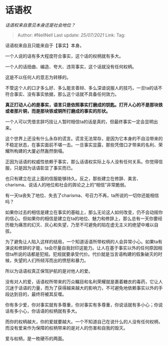 # 话语权
*话语权来自意见本身还是社会地位？*


> Author: #NellNell 
> Last update: *25/07/2021* 
> Link:
> Tag:  
  
话语权来自且只能来自于【事实】本身。

一个人说的话有多大程度符合事实，这个话的权柄就有多大。

一个人的话扭曲、编造、夸大、违背事实，这个话就没有任何权柄。

这是不以任何人的意志为转移的。

不管这个人的口才多么好、多么能言善辩、多么深谙说服人的技巧，一旦ta的话不符合事实、没有事实依据，那么这个话就不具备任何效力。

**真正打动人心的是事实，语言只是依照事实打磨成的钥匙。打开人心的不是那块铁或者那片铜，而是那块铁或铜所打磨成的事实的形状。**

一个人可以凭借言辞巧技让人暂时相信ta的话是真的，但最终事实一定会显明出来。

这个世界上还没有什么永存的谎言。谎言无法常存，是因为它本身的不自洽带来的不稳定状态，在事实面前不堪一击。一旦事实显露，那些凭借口才带来的名利、荣耀所构建的大厦必然轰然倒塌。

正因为话语的权威性依赖于事实，那么话语权实际上与人没有任何关系。你觉得信服，只是因为话语彰显了事实而已。

也只有建立在这上面的信服能够持久。反之，那些建立在修辞、美言、charisma、说话人的地位和社会的舆论之上的“相信”非常脆弱。

有一天ta丧失了地位、失去了charisma、号召力不再，ta所说的一切你还能相信吗？

如果你过去的相信是建立在事实的基础上，那么无论这人如何改变，仍不会动摇你的信心。但如果你的相信是建立在ta的地位、魅力和修辞上，那么总有一天你要经历极为痛苦的幻灭、灰心和失望，乃至不可避免的陷在虚无主义的绝望中难以自拔。

为了避免让人陷入这样的结局，一个知道话语所带权柄的人会异常小心。如果ta有演说和修辞的才能，ta会尽量自我封印这能力。让人在基于事实以外的任何原因相信ta所说的话都是犯规。犯规就要承受代价。代价就是当言语构建的假象破灭的时候，失望的人们所倾泻而出的愤怒和暴力。

所以为话语权真正保驾护航的是对他人的爱。

没有对人的爱，话语权所带来的万众瞩目和名利荣耀就是裹着糖衣的毒药，它让人沉迷于话语的力量，而为了获得越来越大的影响力，不可避免地依赖事实以外的手段达到目的，最终将被其反噬。

你有多少爱，你对事实就有多尊重，你对事实有多尊重，你说话就有多小心；你说话有多小心，你话语的权柄就有多大。

而你的权柄越大，你的爱就要越大。一个不知道自己在说什么的人没有任何权柄，而没有爱来作为保障的权柄带来的是对人的伤害和自我的毁灭。

爱与权柄，是一枚硬币的两面。